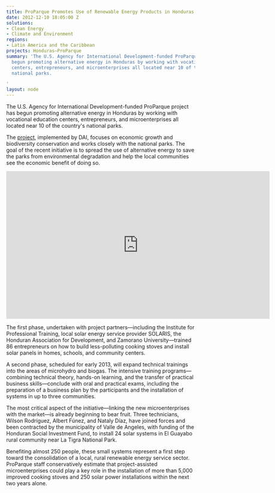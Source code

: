 ```yaml
---
title: ProParque Promotes Use of Renewable Energy Products in Honduras
date: 2012-12-10 18:05:00 Z
solutions:
- Clean Energy
- Climate and Environment
regions:
- Latin America and the Caribbean
projects: Honduras—ProParque
summary: 'The U.S. Agency for International Development-funded ProParque project has
  begun promoting alternative energy in Honduras by working with vocational education
  centers, entrepreneurs, and microenterprises all located near 10 of the country''s
  national parks.

'
layout: node
---
```


The U.S. Agency for International Development-funded ProParque project has begun promoting alternative energy in Honduras by working with vocational education centers, entrepreneurs, and microenterprises all located near 10 of the country's national parks.

The [project][1], implemented by DAI, focuses on economic growth and biodiversity conservation and works closely with the national parks. The goal of the recent initiative is to spread the use of alternative energy to save the parks from environmental degradation and help the local communities see the economic benefit of doing so.

<iframe src="https://www.flickr.com/photos/daiglobal/8204436752/in/set-72157632058194547/player/" width="703" height="394" frameborder="0" allowfullscreen="" webkitallowfullscreen="" mozallowfullscreen="" oallowfullscreen="" msallowfullscreen=""></iframe>

The first phase, undertaken with project partners—including the Institute for Professional Training, local solar energy service provider SOLARIS, the Honduran Association for Development, and Zamorano University—trained 86 entrepreneurs on how to build less-polluting cooking stoves and install solar panels in homes, schools, and community centers.

A second phase, scheduled for early 2013, will expand technical trainings into the areas of microhydro and biogas. The intensive training programs—combining technical theory, hands-on learning, and the transfer of practical business skills—conclude with oral and practical exams, including the preparation of a business plan by the participants and the installation of systems in up to three communities.

The most critical aspect of the initiative—linking the new microenterprises with the market—is already beginning to bear fruit. Three technicians, Wilson Rodríguez, Albert Fúnez, and Nataly Díaz, have joined forces and been contracted by the municipality of Valle de Angeles, with funding of the Honduran Social Investment Fund, to install 24 solar systems in El Guayabo rural community near La Tigra National Park.

Benefiting almost 250 people, these small systems represent a first step toward the consolidation of a local, rural renewable energy service sector. ProParque staff conservatively estimate that project-assisted microenterprises could play a key role in the installation of more than 5,000 improved cooking stoves and 250 solar power installations within the next two years alone.

[1]: /our-work/projects/honduras-ProParque-GEMA
